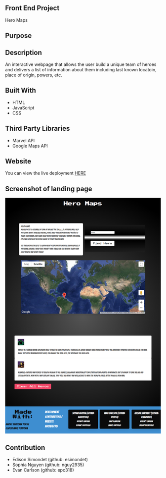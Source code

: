 ## Front End Project
Hero Maps

## Purpose



## Description
An interactive webpage that allows the user build a unique team of heroes and delivers a list of information about them including last known locatoin, place of origin, powers, etc.

## Built With
 * HTML
 * JavaScript
 * CSS


## Third Party Libraries
* Marvel API
* Google Maps API

## Website
You can view the live deployment [HERE](https://esimondet.github.io/front-end-project/)

## Screenshot of landing page
![Full page screenshot of the Password Generator](assets/images/full-page-screenshot.png)

## Contribution
 * Edison Simondet (github: esimondet)
 * Sophia Nguyen (github: nguy2935)
 * Evan Carlson (github: epc318)